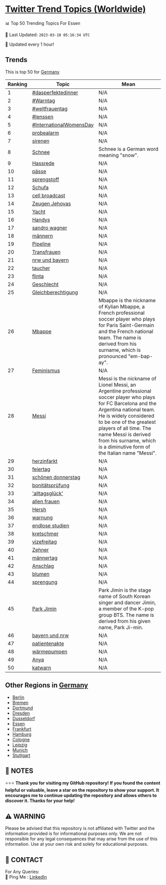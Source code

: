 [Twitter Trend Topics (Worldwide)](https://github.com/ErcinDedeoglu/Twitter-Trend-Topics)
==========


📊 Top 50 Trending Topics For Essen

📆 Last Updated: `2023-03-10 05:16:34 UTC`

🔧 Updated every 1 hour!


## Trends

This is top 50 for [Germany](</Germany>)

| Ranking | Topic | Mean |
| ------- | ------------ | ------------ |
| 1 | [#dasperfektedinner](http://twitter.com/search?q=%23dasperfektedinner) | N/A |
| 2 | [#Warntag](http://twitter.com/search?q=%23Warntag) | N/A |
| 3 | [#weltfrauentag](http://twitter.com/search?q=%23weltfrauentag) | N/A |
| 4 | [#lenssen](http://twitter.com/search?q=%23lenssen) | N/A |
| 5 | [#InternationalWomensDay](http://twitter.com/search?q=%23InternationalWomensDay) | N/A |
| 6 | [probealarm](http://twitter.com/search?q=probealarm) | N/A |
| 7 | [sirenen](http://twitter.com/search?q=sirenen) | N/A |
| 8 | [Schnee](http://twitter.com/search?q=Schnee) | Schnee is a German word meaning "snow". |
| 9 | [Hassrede](http://twitter.com/search?q=Hassrede) | N/A |
| 10 | [pässe](http://twitter.com/search?q=p%c3%a4sse) | N/A |
| 11 | [sprengstoff](http://twitter.com/search?q=sprengstoff) | N/A |
| 12 | [Schufa](http://twitter.com/search?q=Schufa) | N/A |
| 13 | [cell broadcast](http://twitter.com/search?q=cell+broadcast) | N/A |
| 14 | [Zeugen Jehovas](http://twitter.com/search?q=Zeugen+Jehovas) | N/A |
| 15 | [Yacht](http://twitter.com/search?q=Yacht) | N/A |
| 16 | [Handys](http://twitter.com/search?q=Handys) | N/A |
| 17 | [sandro wagner](http://twitter.com/search?q=sandro+wagner) | N/A |
| 18 | [männern](http://twitter.com/search?q=m%c3%a4nnern) | N/A |
| 19 | [Pipeline](http://twitter.com/search?q=Pipeline) | N/A |
| 20 | [Transfrauen](http://twitter.com/search?q=Transfrauen) | N/A |
| 21 | [nrw und bayern](http://twitter.com/search?q=nrw+und+bayern) | N/A |
| 22 | [taucher](http://twitter.com/search?q=taucher) | N/A |
| 23 | [flinta](http://twitter.com/search?q=flinta) | N/A |
| 24 | [Geschlecht](http://twitter.com/search?q=Geschlecht) | N/A |
| 25 | [Gleichberechtigung](http://twitter.com/search?q=Gleichberechtigung) | N/A |
| 26 | [Mbappe](http://twitter.com/search?q=Mbappe) | Mbappe is the nickname of Kylian Mbappe, a French professional soccer player who plays for Paris Saint-Germain and the French national team. The name is derived from his surname, which is pronounced "em-bap-ay". |
| 27 | [Feminismus](http://twitter.com/search?q=Feminismus) | N/A |
| 28 | [Messi](http://twitter.com/search?q=Messi) | Messi is the nickname of Lionel Messi, an Argentine professional soccer player who plays for FC Barcelona and the Argentina national team. He is widely considered to be one of the greatest players of all time. The name Messi is derived from his surname, which is a diminutive form of the Italian name "Messi". |
| 29 | [herzinfarkt](http://twitter.com/search?q=herzinfarkt) | N/A |
| 30 | [feiertag](http://twitter.com/search?q=feiertag) | N/A |
| 31 | [schönen donnerstag](http://twitter.com/search?q=sch%c3%b6nen+donnerstag) | N/A |
| 32 | [bonitätsprüfung](http://twitter.com/search?q=bonit%c3%a4tspr%c3%bcfung) | N/A |
| 33 | ['alltagsglück'](http://twitter.com/search?q=%27alltagsgl%c3%bcck%27) | N/A |
| 34 | [allen frauen](http://twitter.com/search?q=allen+frauen) | N/A |
| 35 | [Hersh](http://twitter.com/search?q=Hersh) | N/A |
| 36 | [warnung](http://twitter.com/search?q=warnung) | N/A |
| 37 | [endlose studien](http://twitter.com/search?q=endlose+studien) | N/A |
| 38 | [kretschmer](http://twitter.com/search?q=kretschmer) | N/A |
| 39 | [vizefreitag](http://twitter.com/search?q=vizefreitag) | N/A |
| 40 | [Zehner](http://twitter.com/search?q=Zehner) | N/A |
| 41 | [männertag](http://twitter.com/search?q=m%c3%a4nnertag) | N/A |
| 42 | [Anschlag](http://twitter.com/search?q=Anschlag) | N/A |
| 43 | [blumen](http://twitter.com/search?q=blumen) | N/A |
| 44 | [sprengung](http://twitter.com/search?q=sprengung) | N/A |
| 45 | [Park Jimin](http://twitter.com/search?q=Park+Jimin) | Park Jimin is the stage name of South Korean singer and dancer Jimin, a member of the K-pop group BTS. The name is derived from his given name, Park Ji-min. |
| 46 | [bayern und nrw](http://twitter.com/search?q=bayern+und+nrw) | N/A |
| 47 | [patientenakte](http://twitter.com/search?q=patientenakte) | N/A |
| 48 | [wärmepumpen](http://twitter.com/search?q=w%c3%a4rmepumpen) | N/A |
| 49 | [Anya](http://twitter.com/search?q=Anya) | N/A |
| 50 | [katwarn](http://twitter.com/search?q=katwarn) | N/A |



## Other Regions in [Germany](</Germany>)

* [Berlin](</Germany/Berlin.md>)
* [Bremen](</Germany/Bremen.md>)
* [Dortmund](</Germany/Dortmund.md>)
* [Dresden](</Germany/Dresden.md>)
* [Dusseldorf](</Germany/Dusseldorf.md>)
* [Essen](</Germany/Essen.md>)
* [Frankfurt](</Germany/Frankfurt.md>)
* [Hamburg](</Germany/Hamburg.md>)
* [Cologne](</Germany/Cologne.md>)
* [Leipzig](</Germany/Leipzig.md>)
* [Munich](</Germany/Munich.md>)
* [Stuttgart](</Germany/Stuttgart.md>)



## 📝 NOTES

⭐⭐⭐ **Thank you for visiting my GitHub repository! If you found the content helpful or valuable, leave a star on the repository to show your support. It encourages me to continue updating the repository and allows others to discover it. Thanks for your help!**


## ⚠️ WARNING

Please be advised that this repository is not affiliated with Twitter and the information provided is for informational purposes only. We are not responsible for any legal consequences that may arise from the use of this information. Use at your own risk and solely for educational purposes.


## 📨 CONTACT

 For Any Queries:  
            🏓 Ping Me : [LinkedIn](https://www.linkedin.com/in/ercindedeoglu/)
